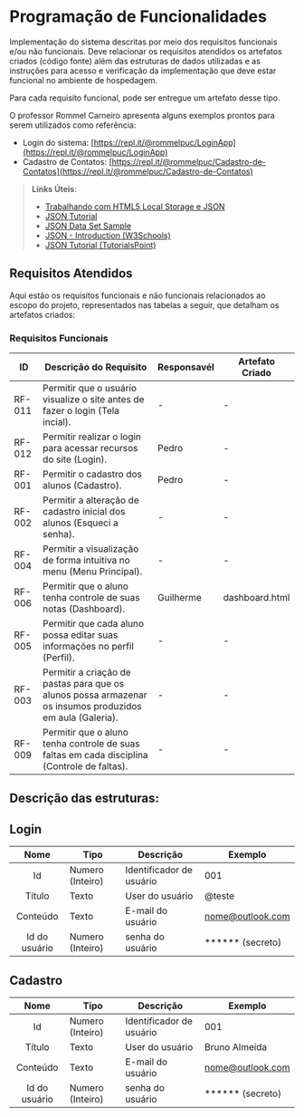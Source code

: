 # Programação de Funcionalidades

Implementação do sistema descritas por meio dos requisitos funcionais e/ou não funcionais. Deve relacionar os requisitos atendidos os artefatos criados (código fonte) além das estruturas de dados utilizadas e as instruções para acesso e verificação da implementação que deve estar funcional no ambiente de hospedagem.

Para cada requisito funcional, pode ser entregue um artefato desse tipo.

O professor Rommel Carneiro apresenta alguns exemplos prontos para serem utilizados como referência:
- Login do sistema: [https://repl.it/@rommelpuc/LoginApp](https://repl.it/@rommelpuc/LoginApp) 
- Cadastro de Contatos: [https://repl.it/@rommelpuc/Cadastro-de-Contatos](https://repl.it/@rommelpuc/Cadastro-de-Contatos)


> **Links Úteis**:
>
> - [Trabalhando com HTML5 Local Storage e JSON](https://www.devmedia.com.br/trabalhando-com-html5-local-storage-e-json/29045)
> - [JSON Tutorial](https://www.w3resource.com/JSON)
> - [JSON Data Set Sample](https://opensource.adobe.com/Spry/samples/data_region/JSONDataSetSample.html)
> - [JSON - Introduction (W3Schools)](https://www.w3schools.com/js/js_json_intro.asp)
> - [JSON Tutorial (TutorialsPoint)](https://www.tutorialspoint.com/json/index.htm)


## Requisitos Atendidos

Aqui estão os requisitos funcionais e não funcionais relacionados ao escopo do projeto, representados nas tabelas a seguir, que detalham os artefatos criados:

### Requisitos Funcionais

|ID    | Descrição do Requisito | Responsavél | Artefato Criado |
|------|------------------------|------------|-----------------|
|RF-011| Permitir que o usuário visualize o site antes de fazer o login (Tela incial). | - | - |
|RF-012| Permitir realizar o login para acessar recursos do site (Login). | Pedro | - |
|RF-001| Permitir o cadastro dos alunos (Cadastro). | Pedro | - |
|RF-002| Permitir a alteração de cadastro inicial dos alunos (Esqueci a senha). | - | - |
|RF-004| Permitir a visualização de forma intuitiva no menu (Menu Principal). | - | - |
|RF-006| Permitir que o aluno tenha controle de suas notas (Dashboard). | Guilherme | dashboard.html |
|RF-005| Permitir que cada aluno possa editar suas informações no perfil (Perfil). | - | - |
|RF-003| Permitir a criação de pastas para que os alunos possa armazenar os insumos produzidos em aula (Galeria). | - | - |
|RF-009| Permitir que o aluno tenha controle de suas faltas em cada disciplina (Controle de faltas). | - | - |

## Descrição das estruturas:

## Login
|  **Nome**      | **Tipo**          | **Descrição**                             | **Exemplo**                                    |
|:--------------:|-------------------|-------------------------------------------|------------------------------------------------|
| Id             | Numero (Inteiro)  | Identificador de usuário                  | 001                                              |
| Título         | Texto             | User do usuário                           | @teste                                  |
| Conteúdo       | Texto             | E-mail do usuário                         | nome@outlook.com                             |
| Id do usuário  | Numero (Inteiro)  | senha do usuário                          | ****** (secreto)                                            |

## Cadastro
|  **Nome**      | **Tipo**          | **Descrição**                             | **Exemplo**                                    |
|:--------------:|-------------------|-------------------------------------------|------------------------------------------------|
| Id             | Numero (Inteiro)  | Identificador de usuário                  | 001                                              |
| Título         | Texto             | User do usuário                           | Bruno Almeida                                 |
| Conteúdo       | Texto             | E-mail do usuário                         | nome@outlook.com                            |
| Id do usuário  | Numero (Inteiro)  | senha do usuário                          | ****** (secreto)                                            |
